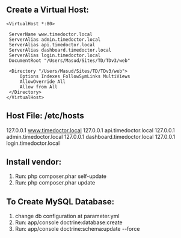 Create a Virtual Host:
----------------------
    <VirtualHost *:80>

     ServerName www.timedoctor.local
     ServerAlias admin.timedoctor.local
     ServerAlias api.timedoctor.local
     ServerAlias dashboard.timedoctor.local
     ServerAlias login.timedoctor.local
     DocumentRoot "/Users/Masud/Sites/TD/TDv3/web"

     <Directory "/Users/Masud/Sites/TD/TDv3/web">
         Options Indexes FollowSymLinks MultiViews
         AllowOverride All
         Allow from All
     </Directory>
    </VirtualHost>

Host File: /etc/hosts
---------------------
127.0.0.1   www.timedoctor.local
127.0.0.1   api.timedoctor.local
127.0.0.1   admin.timedoctor.local
127.0.0.1   dashboard.timedoctor.local
127.0.0.1   login.timedoctor.local


Install vendor:
---------------
1. Run: php composer.phar self-update
2. Run: php composer.phar update

To Create MySQL Database:
-------------------------
1. change db configuration at parameter.yml
2. Run: app/console doctrine:database:create
3. Run: app/console doctrine:schema:update --force